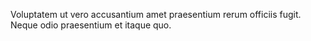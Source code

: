 Voluptatem ut vero accusantium amet praesentium rerum officiis fugit. Neque odio praesentium et itaque quo.
